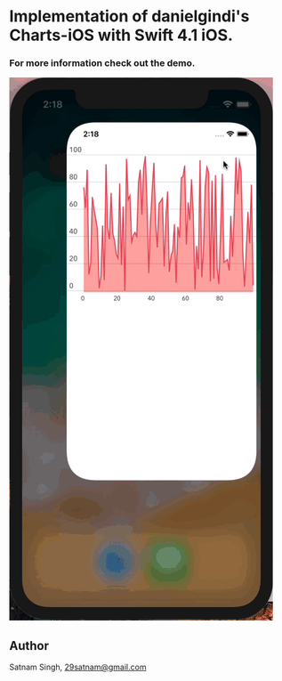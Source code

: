 # Implementation of danielgindi's Charts-iOS with Swift 4.1 iOS.

### For more information check out the demo.

![Alt Text](https://raw.githubusercontent.com/29satnam/Charts-LineChart/master/demo.gif)

## Author

Satnam Singh, 29satnam@gmail.com
